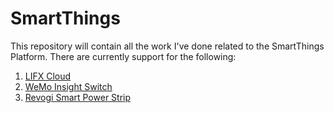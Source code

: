 # SmartThings

This repository will contain all the work I've done related to the SmartThings Platform. There are currently support for the following:

1. [LIFX Cloud](lifx/README.md)
1. [WeMo Insight Switch](wemo/README.md)
1. [Revogi Smart Power Strip](revogi/README.md)
